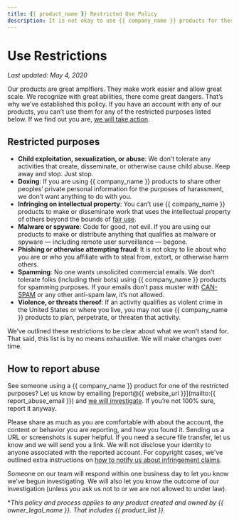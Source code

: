 ```yaml
---
title: {{ product_name }} Restricted Use Policy
description: It is not okay to use {{ company_name }} products for these restricted purposes.
---
```


# Use Restrictions

*Last updated: May 4, 2020*

Our products are great amplfiers. They make work easier and allow great scale. We recognize with great abilities, there come great dangers. That’s why we’ve established this policy. If you have an account with any of our products, you can’t use them for any of the restricted purposes listed below. If we find out you are, [we will take action](how-we-handle/index.md).

## Restricted purposes

* **Child exploitation, sexualization, or abuse**: We don’t tolerate any activities that create, disseminate, or otherwise cause child abuse. Keep away and stop. Just stop.
* **Doxing**: If you are using {{ company_name }} products to share other peoples’ private personal information for the purposes of harassment, we don’t want anything to do with you.
* **Infringing on intellectual property**: You can’t use {{ company_name }} products to make or disseminate work that uses the intellectual property of others beyond the bounds of [fair use](https://www.copyright.gov/fair-use/more-info.html).
* **Malware or spyware**: Code for good, not evil. If you are using our products to make or distribute anything that qualifies as malware or spyware — including remote user surveillance — begone.
* **Phishing or otherwise attempting fraud**: It is not okay to lie about who you are or who you affiliate with to steal from, extort, or otherwise harm others.
* **Spamming**: No one wants unsolicited commercial emails. We don’t tolerate folks (including their bots) using {{ company_name }} products for spamming purposes. If your emails don’t pass muster with [CAN-SPAM](https://www.ftc.gov/tips-advice/business-center/guidance/can-spam-act-compliance-guide-business) or any other anti-spam law, it’s not allowed.
* **Violence, or threats thereof**: If an activity qualifies as violent crime in the United States or where you live, you may not use {{ company_name }} products to plan, perpetrate, or threaten that activity.

We’ve outlined these restrictions to be clear about what we won’t stand for. That said, this list is by no means exhaustive. We will make changes over time.

## How to report abuse

See someone using a {{ company_name }} product for one of the restricted purposes? Let us know by emailing [report@{{ website_url }}](mailto:{{ report_abuse_email }}) and [we will investigate](how-we-handle/index.md). If you’re not 100% sure, report it anyway.

Please share as much as you are comfortable with about the account, the content or behavior you are reporting, and how you found it. Sending us a URL or screenshots is super helpful. If you need a secure file transfer, let us know and we will send you a link. We will not disclose your identity to anyone associated with the reported account. For copyright cases, we've outlined extra instructions on [how to notify us about infringement claims](../copyright/index.md).

Someone on our team will respond within one business day to let you know we’ve begun investigating. We will also let you know the outcome of our investigation (unless you ask us not to or we are not allowed to under law).

**This policy and process applies to any product created and owned by {{ owner_legal_name }}. That includes {{ product_list }}.*
